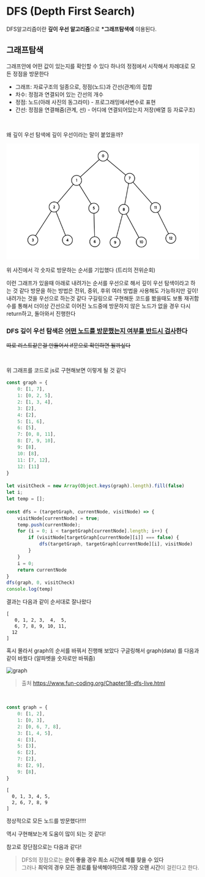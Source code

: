 # DFS (Depth First Search)

DFS알고리즘이란 **깊이 우선 알고리즘**으로 **\*그래프탐색에** 이용된다.

## 그래프탐색
그래프안에 어떤 값이 있는지를 확인할 수 있다 하나의 정점에서 시작해서 차례대로 모든 정점을 방문한다



- 그래프: 자료구조의 일종으로, 정점(노드)과 간선(관계)의 집합
- 차수: 정점과 연결되어 있는 간선의 개수
- 정점: 노드(아래 사진의 동그라미) - 프로그래밍에서변수로 표현
- 간선: 정점을 연결해줌(관계, 선) - 어디에 연결되어있는지 저장(배열 등 자료구조)

<br>

왜 깊이 우선 탐색에 깊이 우선이라는 말이 붙었을까?

![graph](./img/graph.png)

위 사진에서 각 숫자로 방문하는 순서를 기입했다 (트리의 전위순회)

이런 그래프가 있을때 아래로 내려가는 순서를 우선으로 해서 깊이 우선 탐색이라고 하는 것 같다 방문을 하는 방법은 전위, 중위, 후위 여러 방법을 사용해도 가능하지만 깊이! 내려가는 것을 우선으로 하는것 같다 구길링으로 구현해둔 코드를 봤을때도 보통 재귀함수를 통해서 더이상 간선으로 이어진 노드중에 방문하지 않은 노드가 없을 경우 다시 return하고, 돌아와서 진행한다

### DFS 깊이 우선 탐색은 <u>어떤 노드를 방문했는지 여부를 반드시 검사</u>한다  

~~따로 리스트같은걸 만들어서 if문으로 확인하면 될까싶다~~

<br>




위 그래프를 코드로 js로 구현해보면 이렇게 될 것 같다

```javascript
const graph = {
    0: [1, 7],
    1: [0, 2, 5],
    2: [1, 3, 4],
    3: [2],
    4: [2],
    5: [1, 6],
    6: [5],
    7: [0, 8, 11],
    8: [7, 9, 10],
    9: [8],
    10: [8], 
    11: [7, 12],
    12: [11]
}

let visitCheck = new Array(Object.keys(graph).length).fill(false)
let i;
let temp = [];

const dfs = (targetGraph, currentNode, visitNode) => { 
    visitNode[currentNode] = true;
    temp.push(currentNode);
    for (i = 0; i < targetGraph[currentNode].length; i++) {
        if (visitNode[targetGraph[currentNode][i]] === false) {
            dfs(targetGraph, targetGraph[currentNode][i], visitNode)
        }
    }
    i = 0;
    return currentNode
}
dfs(graph, 0, visitCheck)
console.log(temp)
```

결과는 다음과 같이 순서대로 잘나왔다

```
[
   0, 1, 2, 3,  4,  5,
   6, 7, 8, 9, 10, 11,
  12
]
```

혹시 몰라서 graph의 순서를 바꿔서 진행해 보았다 구글링해서 graph(data)
를 다음과 같이 바꿨다 (알파벳을 숫자로만 바꿔줌)

![graph](https://www.fun-coding.org/00_Images/dfsgraph.png)  
> 출처 https://www.fun-coding.org/Chapter18-dfs-live.html

<br>

```javascript
const graph = {
    0: [1, 2],
    1: [0, 3],
    2: [0, 6, 7, 8],
    3: [1, 4, 5],
    4: [3],
    5: [3],
    6: [2],
    7: [2],
    8: [2, 9],
    9: [8],
}
```
```
[
  0, 1, 3, 4, 5,
  2, 6, 7, 8, 9
]
```
정상적으로 모든 노드를 방문했다!!!!

역시 구현해보는게 도움이 많이 되는 것 같다!

참고로 장단점으로는 다음과 같다!
> DFS의 장점으로는 **운이 좋을 경우 최소 시간에 해를 찾을 수 있다**  
그러나 **최악의 경우 모든 경로를 탐색해야하므로 가장 오랜 시간**이 걸린다고 한다.






